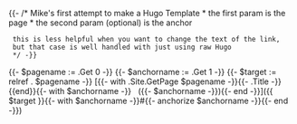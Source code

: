 {{- /* Mike's first attempt to make a Hugo Template
     * the first param is the page
     * the second param (optional) is the anchor

     this is less helpful when you want to change the text of the link,
     but that case is well handled with just using raw Hugo
     */ -}}
{{- $pagename := .Get 0 -}}
{{- $anchorname := .Get 1 -}}
{{- $target := relref . $pagename -}}
[{{- with .Site.GetPage $pagename -}}{{- .Title -}}{{end}}{{- with $anchorname -}} &nbsp; ({{- $anchorname -}}){{- end -}}]({{ $target }}{{- with $anchorname -}}#{{- anchorize $anchorname -}}{{- end -}})